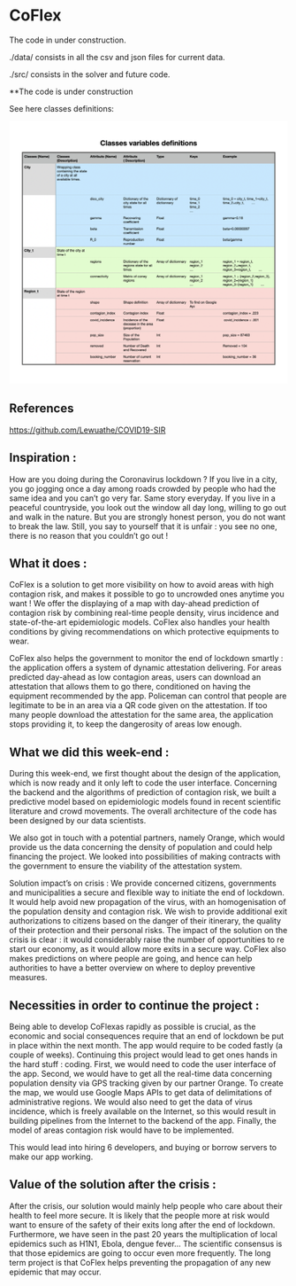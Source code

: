 # CoFlex

The code in under construction.

./data/ consists in all the csv and json files for current data.

./src/ consists in the solver and future code.

**The code is under construction

See here classes definitions: 

![variables_definition](/img/variables.png)

## References

https://github.com/Lewuathe/COVID19-SIR



## Inspiration :

How are you doing during the Coronavirus lockdown ? If you live in a city, you go jogging once a day among roads crowded by people who had the same idea and you can’t go very far. Same story everyday. If you live in a peaceful countryside, you look out the window all day long, willing to go out and walk in the nature. But you are strongly honest person, you do not want to break the law. Still, you say to yourself that it is unfair : you see no one, there is no reason that you couldn’t go out !

## What it does :

CoFlex is a solution to get more visibility on how to avoid areas with high contagion risk, and makes it possible to go to uncrowded ones anytime you want ! We offer the displaying of a map with day-ahead prediction of contagion risk by combining real-time people density, virus incidence and state-of-the-art epidemiologic models. CoFlex also handles your health conditions by giving recommendations on which protective equipments to wear.

CoFlex also helps the government to monitor the end of lockdown smartly : the application offers a system of dynamic attestation delivering. For areas predicted day-ahead as low contagion areas, users can download an attestation that allows them to go there, conditioned on having the equipment recommended by the app. Policeman can control that people are legitimate to be in an area via a QR code given on the attestation. If too many people download the attestation for the same area, the application stops providing it, to keep the dangerosity of areas low enough.

## What we did this week-end :

During this week-end, we first thought about the design of the application, which is now ready and it only left to code the user interface. Concerning the backend and the algorithms of prediction of contagion risk, we built a predictive model based on epidemiologic models found in recent scientific literature and crowd movements. The overall architecture of the code has been designed by our data scientists. 

We also got in touch with a potential partners, namely Orange, which would provide us the data concerning the density of population and could help financing the project. We looked into possibilities of making contracts with the government to ensure the viability of the attestation system.

Solution impact’s on crisis :
We provide concerned citizens, governments and municipalities a secure and flexible way to initiate the end of lockdown. It would help avoid new propagation of the virus, with an homogenisation of the population density and contagion risk. 
We wish to provide additional exit authorizations to citizens based on the danger of their itinerary, the quality of their protection and their personal risks. The impact of the solution on the crisis is clear : it would considerably raise the number of opportunities to re start our economy, as it would allow more exits in a secure way. 
CoFlex also makes predictions on where people are going, and hence can help authorities to have a better overview on where to deploy preventive measures.

## Necessities in order to continue the project :

Being able to develop CoFlexas rapidly as possible is crucial, as the economic and social consequences require that an end of lockdown be put in place within the next month. The app would require to be coded fastly (a couple of weeks). Continuing this project would lead to get ones hands in the hard stuff : coding. First, we would need to code the user interface of the app. Second, we would have to get all the real-time data concerning population density via GPS tracking given by our partner Orange. To create the map, we would use Google Maps APIs to get data of delimitations of administrative regions. We would also need to get the data of virus incidence, which is freely available on the Internet, so this would result in building pipelines from the Internet to the backend of the app. Finally, the model of areas contagion risk would have to be implemented.

This would lead into hiring 6 developers, and buying or borrow servers to make our app working.

## Value of the solution after the crisis :

After the crisis, our solution would mainly help people who care about their health to feel more secure. It is likely that the people more at risk would want to ensure of the safety of their exits long after the end of lockdown. Furthermore, we have seen in the past 20 years the multiplication of local epidemics such as H1N1, Ebola, dengue fever… The scientific consensus is that those epidemics are going to occur even more frequently. The long term project is that CoFlex helps preventing the propagation of any new epidemic that may occur.



